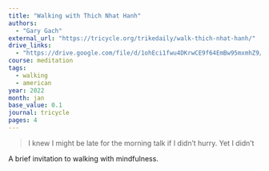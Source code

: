 ```yaml
---
title: "Walking with Thich Nhat Hanh"
authors:
  - "Gary Gach"
external_url: "https://tricycle.org/trikedaily/walk-thich-nhat-hanh/"
drive_links: 
  - "https://drive.google.com/file/d/1ohEci1fwu4DKrwCE9f64EmBw95mxmhZ9/view?usp=drivesdk"
course: meditation
tags:
  - walking
  - american
year: 2022
month: jan
base_value: 0.1
journal: tricycle
pages: 4
---
```


> I knew I might be late for the morning talk if I didn’t hurry. Yet I didn’t

A brief invitation to walking with mindfulness.
